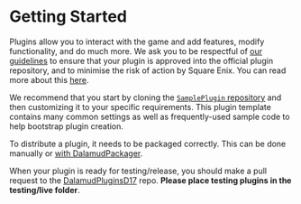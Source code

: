 # Getting Started

Plugins allow you to interact with the game and add features, modify
functionality, and do much more. We ask you to be respectful of
[our guidelines](restrictions#what-am-i-allowed-to-do-in-my-plugin) to ensure
that your plugin is approved into the official plugin repository, and to
minimise the risk of action by Square Enix. You can read more about this
[here](restrictions#why-do-you-discourage-certain-types-of-plugins).

We recommend that you start by cloning the
[`SamplePlugin` repository][sample-plugin] and then customizing it to your
specific requirements. This plugin template contains many common settings as
well as frequently-used sample code to help bootstrap plugin creation.

To distribute a plugin, it needs to be packaged correctly. This can be done
manually or [with DalamudPackager](https://github.com/goatcorp/DalamudPackager).

When your plugin is ready for testing/release, you should make a pull request to
the [DalamudPluginsD17](https://github.com/goatcorp/DalamudPluginsD17) repo.
**Please place testing plugins in the testing/live folder**.

[sample-plugin]: https://github.com/goatcorp/SamplePlugin